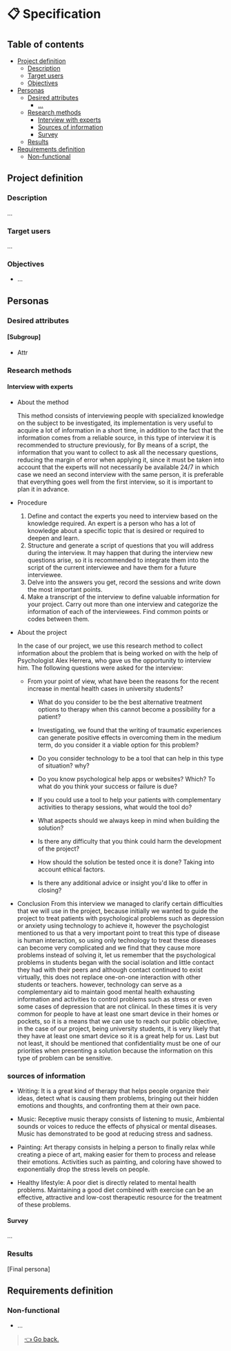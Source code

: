 # 📋 Specification

## Table of contents

- [Project definition](#project-definition)
  - [Description](#description)
  - [Target users](#target-users)
  - [Objectives](#objectives)
- [Personas](#personas)
  - [Desired attributes](#desired-attributes)
    - [...](#)
  - [Research methods](#research-methods)
    - [Interview with experts](#interview-with-experts)
    - [Sources of information](#sources-of-information)
    - [Survey](#survey)
  - [Results](#results)
- [Requirements definition](#requirements-definition)
  - [Non-functional](#non-functional)

## Project definition

### Description

...

### Target users

...

### Objectives

- ...

## Personas

### Desired attributes

#### [Subgroup]

- Attr

### Research methods

#### Interview with experts

- About the method

	This method consists of interviewing people with specialized knowledge on the subject to be investigated, its implementation is very useful to acquire a lot of information in a short time, in addition to the fact that the information comes from a reliable source, in this type of interview it is recommended to structure previously, for By means of a script, the information that you want to collect to ask all the necessary questions, reducing the margin of error when applying it, since it must be taken into account that the experts will not necessarily be available 24/7 in which case we need an second interview with the same person, it is preferable that everything goes well from the first interview, so it is important to plan it in advance.

- Procedure
	1. Define and contact the experts you need to interview based on the knowledge required. An expert is a person who has a lot of knowledge about a specific topic that is desired or required to deepen and learn.
	2. Structure and generate a script of questions that you will address during the interview. It may happen that during the interview new questions arise, so it is recommended to integrate them into the script of the current interviewee and have them for a future interviewee.
	3. Delve into the answers you get, record the sessions and write down the most important points.
	4. Make a transcript of the interview to define valuable information for your project. Carry out more than one interview and categorize the information of each of the interviewees. Find common points or codes between them.

- About the project 
	
	In the case of our project, we use this research method to collect information about the problem that is being worked on with the help of Psychologist Alex Herrera, who gave us the opportunity to interview him. The following questions were asked for the interview:

     	
	- From your point of view, what have been the reasons for the recent increase in mental health cases in university students?

     	- What do you consider to be the best alternative treatment options to therapy when this cannot become a possibility for a patient?

     	- Investigating, we found that the writing of traumatic experiences can generate positive effects in overcoming them in the medium term, do you consider it a viable option for this problem?

     	- Do you consider technology to be a tool that can help in this type of situation? why?

     	- Do you know psychological help apps or websites? Which? To what do you think your success or failure is due?

     	- If you could use a tool to help your patients with complementary activities to therapy sessions, what would the tool do?

     	- What aspects should we always keep in mind when building the solution?

     	- Is there any difficulty that you think could harm the development of the project?

     	- How should the solution be tested once it is done? Taking into account ethical factors.

     	- Is there any additional advice or insight you'd like to offer in closing?

- Conclusion
     	From this interview we managed to clarify certain difficulties that we will use in the project, because initially we wanted to guide the project to treat patients with psychological problems such as depression or anxiety using technology to achieve it, however the psychologist mentioned to us that a very important point to treat this type of disease is human interaction, so using only technology to treat these diseases can become very complicated and we find that they cause more problems instead of solving it, let us remember that the psychological problems in students began with the social isolation and little contact they had with their peers and although contact continued to exist virtually, this does not replace one-on-one interaction with other students or teachers. however, technology can serve as a complementary aid to maintain good mental health exhausting information and activities to control problems such as stress or even some cases of depression that are not clinical. In these times it is very common for people to have at least one smart device in their homes or pockets, so it is a means that we can use to reach our public objective, in the case of our project, being university students, it is very likely that they have at least one smart device so it is a great help for us. Last but not least, it should be mentioned that confidentiality must be one of our priorities when presenting a solution because the information on this type of problem can be sensitive.


### sources of information

   - Writing: It is a great kind of therapy that helps people organize their ideas, detect what is causing them problems, bringing out their hidden emotions and thoughts, and confronting them at their own pace.​

   - Music: Receptive music therapy consists of listening to music, Ambiental sounds or voices to reduce the effects of physical or mental diseases. Music has demonstrated to be good at reducing stress and sadness.​

   - Painting: Art therapy consists in helping a person to finally relax while creating a piece of art, making easier for them to process and release their emotions. Activities such as painting, and coloring have showed to exponentially drop the stress levels on people.​

   - Healthy lifestyle: A poor diet is directly related to mental health problems. Maintaining a good diet combined with exercise can be an effective, attractive and low-cost therapeutic resource for the treatment of these problems.

#### Survey

...

### Results

[Final persona]

## Requirements definition

### Non-functional

- ...

> [👈 Go back.](./index.md)
